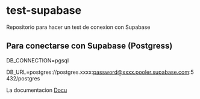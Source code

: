 # test-supabase

Repositorio para hacer un test de conexion con Supabase

## Para conectarse con Supabase (Postgress)

DB_CONNECTION=pgsql

DB_URL=postgres://postgres.xxxx:password@xxxx.pooler.supabase.com:5432/postgres

La documentacion [Docu](https://supabase.com/docs/guides/getting-started/quickstarts/laravel)
